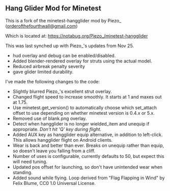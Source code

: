 Hang Glider Mod for Minetest
----------------------------
This is a fork of the minetest-hangglider mod by Piezo_ (orderofthefourthwall@gmail.com)

Which is located at:
    <https://notabug.org/Piezo_/minetest-hangglider>

This was last synched up with Piezo_'s updates from Nov 25.

- hud overlay and debug can be enabled/disabled.
- Added blender-rendered overlay for struts using the actual model.
- Reduced airbreak penalty severity
- gave glider limited durability.

I've made the following changes to the code:

- Slightly blurred Piezo_'s excellent strut overlay.
- Changed flight speed to increase smoothly. It starts at 1 and maxes out at 1.75.
- Use minetest.get_version() to automatically choose which set_attach offset to use depending on whether minetest version is 0.4.x or 5.x.
- Removed use of blank.png overlay.
- Detect when hangglider is no longer wielded_item and unequip if appropriate. *Don't hit 'Q' key during flight.*
- Added AUX key as hangglider equip alternative, in addition to left-click. This allows hangglider flight on Android clients.
- Wear is back and better than ever. Breaks on unequip rather than equip, so doesn't leave you falling from a cliff.
- Number of uses is configurable, currently defaults to 50, but expect this will need tuning.
- Updated pos offset for launching, so don't have unintended wear when standing.
- Added sound while flying. Loop derived from "Flag Flapping in Wind" by Felix Blume, CC0 1.0 Universal License.
